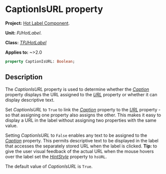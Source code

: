 # CaptionIsURL property

**Project:** [Hot Label Component](../API.md).

**Unit:** _PJHotLabel_.

**Class:** _[TPJHotLabel](./TPJHotLabel.md)_

**Applies to:** ~>2.0

```pascal
property CaptionIsURL: Boolean;
```

## Description

The _CaptionIsURL_ property is used to determine whether the _[Caption](./TPJHotLabel-Caption.md)_ property displays the URL assigned to the _[URL](./TPJHotLabel-URL.md)_ property or whether it can display descriptive text.

Set _CaptionIsURL_ to `True` to link the _[Caption](./TPJHotLabel-Caption.md)_ property to the _[URL](./TPJHotLabel-URL.md)_ property - so that assigning one property also assigns the other. This makes it easy to display a URL in the label without assigning two properties with the same value.

Setting _CaptionIsURL_ to `False` enables any text to be assigned to the _[Caption](./TPJHotLabel-Caption.md)_ property. This permits descriptive text to be displayed in the label that accesses the separately stored URL when the label is clicked. **Tip:** to give the user visual feedback of the actual URL when the mouse hovers over the label set the _[HintStyle](./TPJHotLabel-HintStyle.md)_ property to `hsURL`.

The default value of _CaptionIsURL_ is `True`.
